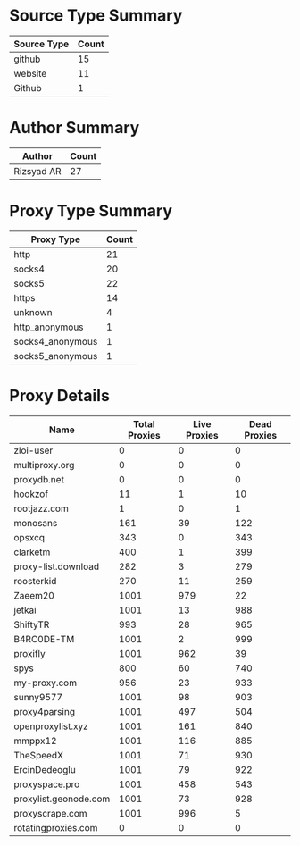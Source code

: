 # Source Type Summary

| Source Type | Count |
|-------------|-------|
| github | 15 |
| website | 11 |
| Github | 1 |


# Author Summary

| Author | Count |
|--------|-------|
| Rizsyad AR | 27 |


# Proxy Type Summary

| Proxy Type | Count |
|------------|-------|
| http | 21 |
| socks4 | 20 |
| socks5 | 22 |
| https | 14 |
| unknown | 4 |
| http_anonymous | 1 |
| socks4_anonymous | 1 |
| socks5_anonymous | 1 |


# Proxy Details

| Name | Total Proxies | Live Proxies | Dead Proxies |
|------|---------------|--------------|---------------|
| zloi-user | 0 | 0 | 0 |
| multiproxy.org | 0 | 0 | 0 |
| proxydb.net | 0 | 0 | 0 |
| hookzof | 11 | 1 | 10 |
| rootjazz.com | 1 | 0 | 1 |
| monosans | 161 | 39 | 122 |
| opsxcq | 343 | 0 | 343 |
| clarketm | 400 | 1 | 399 |
| proxy-list.download | 282 | 3 | 279 |
| roosterkid | 270 | 11 | 259 |
| Zaeem20 | 1001 | 979 | 22 |
| jetkai | 1001 | 13 | 988 |
| ShiftyTR | 993 | 28 | 965 |
| B4RC0DE-TM | 1001 | 2 | 999 |
| proxifly | 1001 | 962 | 39 |
| spys | 800 | 60 | 740 |
| my-proxy.com | 956 | 23 | 933 |
| sunny9577 | 1001 | 98 | 903 |
| proxy4parsing | 1001 | 497 | 504 |
| openproxylist.xyz | 1001 | 161 | 840 |
| mmppx12 | 1001 | 116 | 885 |
| TheSpeedX | 1001 | 71 | 930 |
| ErcinDedeoglu | 1001 | 79 | 922 |
| proxyspace.pro | 1001 | 458 | 543 |
| proxylist.geonode.com | 1001 | 73 | 928 |
| proxyscrape.com | 1001 | 996 | 5 |
| rotatingproxies.com | 0 | 0 | 0 |
